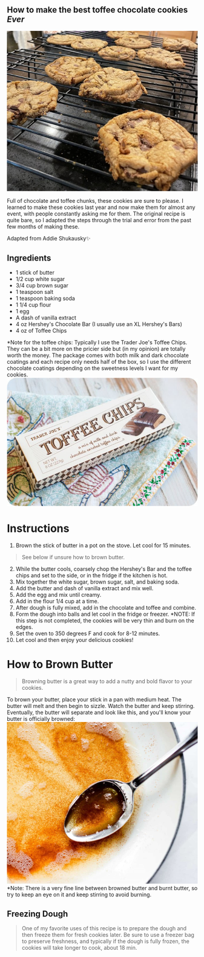 
## How to make the best toffee chocolate cookies _Ever_

![cookie](cookie.jpg)

Full of chocolate and toffee chunks, these cookies are sure to please. I learned to make these cookies last year and now make them for almost any event, with people constantly asking me for them. The original recipe is quite bare, so I adapted the steps through the trial and error from the past few months of making these. 




Adapted from Addie Shukausky✨

## Ingredients

- 1 stick of butter
- 1/2 cup white sugar
- 3/4 cup brown sugar
- 1 teaspoon salt
- 1 teaspoon baking soda
- 1 1/4 cup flour
- 1 egg
- A dash of vanilla extract
- 4 oz Hershey's Chocolate Bar (I usually use an XL Hershey's Bars)
- 4 oz of Toffee Chips 

*Note for the toffee chips:
Typically I use the Trader Joe's Toffee Chips. They can be a bit more on the pricier side but (in my opinion) are totally worth the money. The package comes with both milk and dark chocolate coatings and each recipe only needs half of the box, so I use the different chocolate coatings depending on the sweetness levels I want for my cookies.
![Trader Joe's Toffee](toffee.jpg)

# Instructions
1) Brown the stick of butter in a pot on the stove. Let cool for 15 minutes. 
>See below if unsure how to brown butter.
2) While the butter cools, coarsely chop the Hershey's Bar and the toffee chips and set to the side, or in the fridge if the kitchen is hot. 
2) Mix together the white sugar, brown sugar, salt, and baking soda.
2) Add the butter and dash of vanilla extract and mix well.
3) Add the egg and mix until creamy.
4) Add in the flour 1/4 cup at a time.
6) After dough is fully mixed, add in the chocolate and toffee and combine.
7) Form the dough into balls and let cool in the fridge or freezer. *NOTE: If this step is not completed, the cookies will be very thin and burn on the edges.
8) Set the oven to 350 degrees F and cook for 8-12 minutes. 
9) Let cool and then enjoy your delicious cookies!

# How to Brown Butter
> Browning butter is a great way to add a nutty and bold flavor to your cookies.

To brown your butter, place your stick in a pan with medium heat. The butter will melt and then begin to sizzle. Watch the butter and keep stirring. Eventually, the butter will separate and look like this, and you'll know your butter is officially browned:
![Browned](browned.jpg)
*Note: There is a very fine line between browned butter and burnt butter, so try to keep an eye on it and keep stirring to avoid burning.

## Freezing Dough
> One of my favorite uses of this recipe is to prepare the dough and then freeze them for fresh cookies later. Be sure to use a freezer bag to preserve freshness, and typically if the dough is fully frozen, the cookies will take longer to cook, about 18 min.
